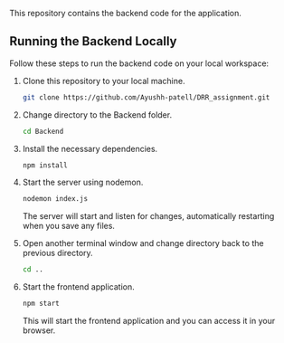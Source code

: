 This repository contains the backend code for the application.

## Running the Backend Locally

Follow these steps to run the backend code on your local workspace:

1. Clone this repository to your local machine.

    ```bash
    git clone https://github.com/Ayushh-patell/DRR_assignment.git
    ```

2. Change directory to the Backend folder.

    ```bash
    cd Backend
    ```

3. Install the necessary dependencies.

    ```bash
    npm install
    ```

4. Start the server using nodemon.

    ```bash
    nodemon index.js
    ```

   The server will start and listen for changes, automatically restarting when you save any files.

5. Open another terminal window and change directory back to the previous directory.

    ```bash
    cd ..
    ```

6. Start the frontend application.

    ```bash
    npm start
    ```

   This will start the frontend application and you can access it in your browser.
